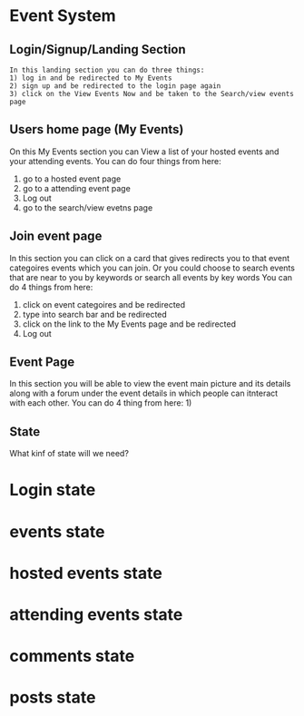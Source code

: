 # Event System

## Login/Signup/Landing Section 
    In this landing section you can do three things: 
    1) log in and be redirected to My Events
    2) sign up and be redirected to the login page again 
    3) click on the View Events Now and be taken to the Search/view events page 



## Users home page (My Events)
 On this My Events section you can View a list of your hosted events and your attending events.
 You can do four things from here:
 1) go to a hosted event page 
 2) go to a attending event page
 3) Log out 
 4) go to the search/view evetns page 


 ## Join event page 
 In this section you can click on a card that gives redirects you to that event categoires events which you can join. 
 Or you could choose to search events that are near to you by keywords or search all events by key words
 You can do 4 things from here: 
 1) click on event categoires and be redirected 
 2) type into search bar and be redirected 
 3) click on the link to the My Events page and be redirected 
 4) Log out 

 ## Event Page 
 In this section you will be able to view the event main picture and its details along with a forum under the event details in which people can itnteract with each other. 
 You can do 4 thing from here: 
 1) 

 ## State 
 What kinf of state will we need?

 # Login state 

 # events state 

 # hosted events state 

 # attending events state 

 # comments state

 # posts state

 

 

